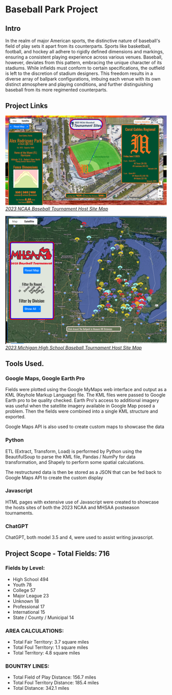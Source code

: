 # Baseball Park Project

## Intro
In the realm of major American sports, the distinctive nature of baseball's field of play sets it apart from its counterparts. Sports like basketball, football, and hockey all adhere to rigidly defined dimensions and markings, ensuring a consistent playing experience across various venues. Baseball, however, deviates from this pattern, embracing the unique character of its stadiums. While infields must conform to certain specifications, the outfield is left to the discretion of stadium designers. This freedom results in a diverse array of ballpark configurations, imbuing each venue with its own distinct atmosphere and playing conditions, and further distinguishing baseball from its more regimented counterparts.

## Project Links
*![NCAA 2023 Map](data\images\export\MIAMI.png)*
*[2023 NCAA Baseball Tournament Host Site Map](https://jsmith1826.github.io/BB_parks/data/html/NCAA_REG/)*





*![MHSAA 2023 Map](data\images\export\HS_2.png)*
*[2023 Michigan High School Baseball Tournament Host Site Map](https://jsmith1826.github.io/BB_parks/data/html/mhsaa/)*





## Tools Used. 
### Google Maps, Google Earth Pro
Fields were plotted using the Google MyMaps web interface and output as a KML (Keyhole Markup Language) file. The KML files were passed to Google Earth pro to be quality checked. Earth Pro's access to additional imagery was useful when the satellite imagery available in Google Map posed a problem. Then the fields were combined into a single KML structure and exported.

Google Maps API is also used to create custom maps to showcase the data


### Python
ETL (Extract, Transform, Load) is performed by Python using the BeautifulSoup to parse the KML file, Pandas / NumPy for data transformation, and Shapely to perform some spatial calculations.

The restructured data is then be stored as a JSON that can be fed back to Google Maps API to create the custom display


### Javascript
HTML pages with extensive use of Javascript were created to showcase the hosts sites of both the 2023 NCAA and MHSAA postseason tournaments. 

### ChatGPT
ChatGPT, both model 3.5 and 4, were used to assist writing javascript.


## Project Scope - Total Fields: 716

### Fields by Level:
- High School                   494
- Youth                          78
- College                        57
- Major League                   23
- Unknown                        18
- Professional                   17
- International                  15
- State / County / Municipal     14

### AREA CALCULATIONS:
- Total Fair Territory: 3.7 square miles
- Total Foul Territory: 1.1 square miles
- Total Territory: 4.8 square miles


### BOUNTRY LINES:
- Total Field of Play Distance: 156.7 miles
- Total Foul Territory Distance: 185.4 miles
- Total Distance: 342.1 miles